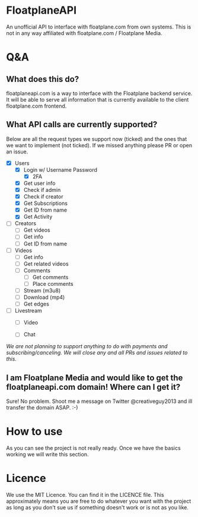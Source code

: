 # FloatplaneAPI
An unofficial API to interface with floatplane.com from own systems. This is not in any way affiliated with floatplane.com / Floatplane Media.

# Q&A

## What does this do?
floatplaneapi.com is a way to interface with the Floatplane backend service. It will be able to serve all information that is currently available to the client floatplane.com frontend.

## What API calls are currently supported?
Below are all the request types we support now (ticked) and the ones that we want to implement (not ticked). If we missed anything please PR or open an issue.

- [x] Users
  - [x] Login w/ Username Password
    - [x] 2FA
  - [x] Get user info
  - [x] Check if admin
  - [x] Check if creator
  - [x] Get Subscriptions
  - [x] Get ID from name
  - [x] Get Activity
- [ ] Creators
  - [ ] Get videos
  - [ ] Get info
  - [ ] Get ID from name
- [ ] Videos
  - [ ] Get info
  - [ ] Get related videos
  - [ ] Comments
    - [ ] Get comments
    - [ ] Place comments
  - [ ] Stream (m3u8)
  - [ ] Download (mp4)
  - [ ] Get edges
- [ ] Livestream
  - [ ] Video
  - [ ] Chat
  

_We are not planning to support anything to do with payments and subscribing/canceling. We will close any and all PRs and issues related to this._

## I am Floatplane Media and would like to get the floatplaneapi.com domain! Where can I get it?
Sure! No problem. Shoot me a message on Twitter @creativeguy2013 and ill transfer the domain ASAP. :-)

# How to use
As you can see the project is not really ready. Once we have the basics working we will write this section.

# Licence
We use the MIT Licence. You can find it in the LICENCE file. This approximately means you are free to do whatever you want with the project as long as you don't sue us if something doesn't work or is not as you like.
